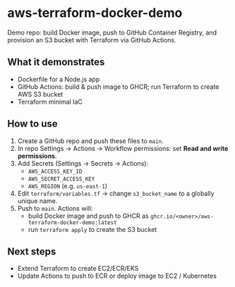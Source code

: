 # aws-terraform-docker-demo

Demo repo: build Docker image, push to GitHub Container Registry, and provision an S3 bucket with Terraform via GitHub Actions.

## What it demonstrates
- Dockerfile for a Node.js app
- GitHub Actions: build & push image to GHCR; run Terraform to create AWS S3 bucket
- Terraform minimal IaC

## How to use
1. Create a GitHub repo and push these files to `main`.
2. In repo Settings → Actions → Workflow permissions: set **Read and write permissions**.
3. Add Secrets (Settings → Secrets → Actions):
   - `AWS_ACCESS_KEY_ID`
   - `AWS_SECRET_ACCESS_KEY`
   - `AWS_REGION` (e.g. `us-east-1`)
4. Edit `terraform/variables.tf` → change `s3_bucket_name` to a globally unique name.
5. Push to `main`. Actions will:
   - build Docker image and push to GHCR as `ghcr.io/<owner>/aws-terraform-docker-demo:latest`
   - run `terraform apply` to create the S3 bucket

## Next steps
- Extend Terraform to create EC2/ECR/EKS
- Update Actions to push to ECR or deploy image to EC2 / Kubernetes
